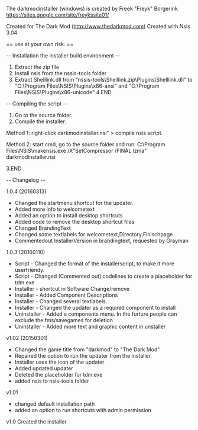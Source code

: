 
The darkmodinstaller (windows) is created by
Freek "Freyk" Borgerink
https://sites.google.com/site/freykssite01/

Created for The Dark Mod (http://www.thedarkmod.com)
Created with Nsis 3.04

== use at your own risk. ==


-- Installation the installer build environment --

1. Extract the zip file   
2. Install nsis from the nssis-tools folder
3. Extract Shelllink.dll from "nssis-tools\Shelllink.zip\Plugins\Shelllink.dll" to "C:\Program Files\NSIS\Plugins\x86-ansi\" and "C:\Program Files\NSIS\Plugins\x86-unicode"
4.END

-- Compiling the script --

1. Go to the source folder. 
2. Compile the installer:

Method 1:
right-click darkmodinstaller.nsi" > compile nsis script.

Method 2:
start cmd,
go to the source folder
and run: C:\Program Files\NSIS\makensis.exe /X"SetCompressor /FINAL lzma" darkmodinstaller.nsi

3.END


-- Changelog --

1.0.4 (20160313)
- Changed the startmenu shortcut for the updater.
- Added more info to welcometext
- Added an option to install desktop shortcuts
- Added code to remove the desktop shortcut files
- Changed BrandingText
- Changed some textlabels for welcometext,Directory,Finischpage
- Commentedout InstallerVersion in brandingtext, requested by Grayman 
 
1.0.3 (20160110)
- Script - Changed the format of the installerscript, to make it more userfriendy.
- Script - Changed (Commented out) codelines to create a placeholder for tdm.exe  
- Installer -  shortcut in Software Change/remove
- Installer - Added Component Descriptions
- Installer - Changed several textlabels.
- Installer - Changed the updater as a required component to install
- Uninstaller - Added a components menu. In the furture people can exclude the fms/savegames for deletion 
- Uninstaller - Added more text and graphic content in unstaller 

v1.02 (20150301)
- Changed the game title from "darkmod" to "The Dark Mod"
- Repaired the option to run the updater from the installer.
- Installer uses the icon of the updater
- Added updated updater
- Deleted the placeholder for tdm.exe
- added nsis to nsis-tools folder
  
v1.01  
- changed default installation path
- added an option to run shortcuts with admin permission  

v1.0 
Created the installer
